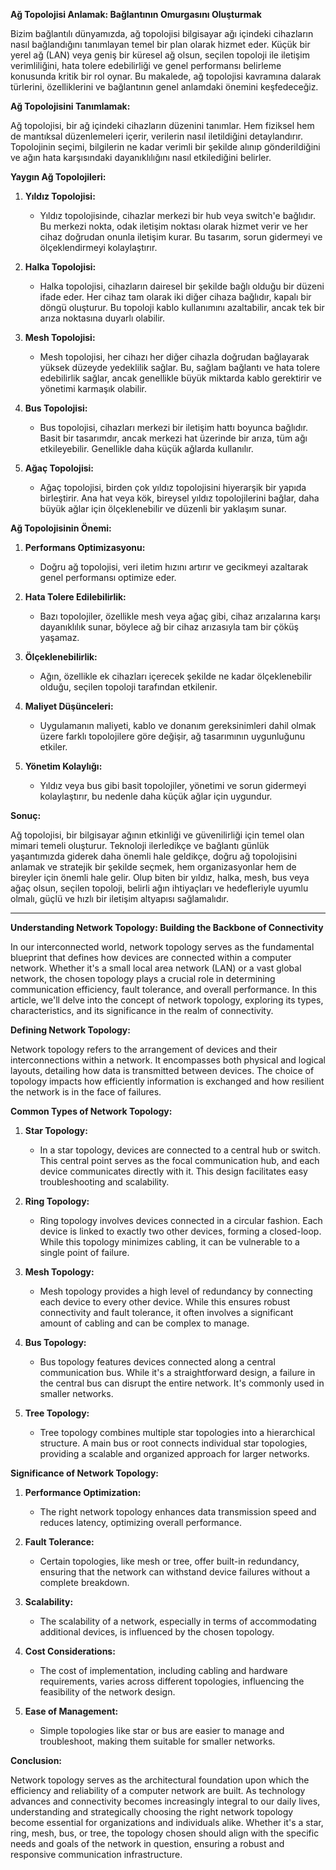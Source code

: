 **Ağ Topolojisi Anlamak: Bağlantının Omurgasını Oluşturmak**

Bizim bağlantılı dünyamızda, ağ topolojisi bilgisayar ağı içindeki cihazların nasıl bağlandığını tanımlayan temel bir plan olarak hizmet eder. Küçük bir yerel ağ (LAN) veya geniş bir küresel ağ olsun, seçilen topoloji ile iletişim verimliliğini, hata tolere edebilirliği ve genel performansı belirleme konusunda kritik bir rol oynar. Bu makalede, ağ topolojisi kavramına dalarak türlerini, özelliklerini ve bağlantının genel anlamdaki önemini keşfedeceğiz.

**Ağ Topolojisini Tanımlamak:**

Ağ topolojisi, bir ağ içindeki cihazların düzenini tanımlar. Hem fiziksel hem de mantıksal düzenlemeleri içerir, verilerin nasıl iletildiğini detaylandırır. Topolojinin seçimi, bilgilerin ne kadar verimli bir şekilde alınıp gönderildiğini ve ağın hata karşısındaki dayanıklılığını nasıl etkilediğini belirler.

**Yaygın Ağ Topolojileri:**

1. **Yıldız Topolojisi:**
   - Yıldız topolojisinde, cihazlar merkezi bir hub veya switch'e bağlıdır. Bu merkezi nokta, odak iletişim noktası olarak hizmet verir ve her cihaz doğrudan onunla iletişim kurar. Bu tasarım, sorun gidermeyi ve ölçeklendirmeyi kolaylaştırır.

2. **Halka Topolojisi:**
   - Halka topolojisi, cihazların dairesel bir şekilde bağlı olduğu bir düzeni ifade eder. Her cihaz tam olarak iki diğer cihaza bağlıdır, kapalı bir döngü oluşturur. Bu topoloji kablo kullanımını azaltabilir, ancak tek bir arıza noktasına duyarlı olabilir.

3. **Mesh Topolojisi:**
   - Mesh topolojisi, her cihazı her diğer cihazla doğrudan bağlayarak yüksek düzeyde yedeklilik sağlar. Bu, sağlam bağlantı ve hata tolere edebilirlik sağlar, ancak genellikle büyük miktarda kablo gerektirir ve yönetimi karmaşık olabilir.

4. **Bus Topolojisi:**
   - Bus topolojisi, cihazları merkezi bir iletişim hattı boyunca bağlıdır. Basit bir tasarımdır, ancak merkezi hat üzerinde bir arıza, tüm ağı etkileyebilir. Genellikle daha küçük ağlarda kullanılır.

5. **Ağaç Topolojisi:**
   - Ağaç topolojisi, birden çok yıldız topolojisini hiyerarşik bir yapıda birleştirir. Ana hat veya kök, bireysel yıldız topolojilerini bağlar, daha büyük ağlar için ölçeklenebilir ve düzenli bir yaklaşım sunar.

**Ağ Topolojisinin Önemi:**

1. **Performans Optimizasyonu:**
   - Doğru ağ topolojisi, veri iletim hızını artırır ve gecikmeyi azaltarak genel performansı optimize eder.

2. **Hata Tolere Edilebilirlik:**
   - Bazı topolojiler, özellikle mesh veya ağaç gibi, cihaz arızalarına karşı dayanıklılık sunar, böylece ağ bir cihaz arızasıyla tam bir çöküş yaşamaz.

3. **Ölçeklenebilirlik:**
   - Ağın, özellikle ek cihazları içerecek şekilde ne kadar ölçeklenebilir olduğu, seçilen topoloji tarafından etkilenir.

4. **Maliyet Düşünceleri:**
   - Uygulamanın maliyeti, kablo ve donanım gereksinimleri dahil olmak üzere farklı topolojilere göre değişir, ağ tasarımının uygunluğunu etkiler.

5. **Yönetim Kolaylığı:**
   - Yıldız veya bus gibi basit topolojiler, yönetimi ve sorun gidermeyi kolaylaştırır, bu nedenle daha küçük ağlar için uygundur.

**Sonuç:**

Ağ topolojisi, bir bilgisayar ağının etkinliği ve güvenilirliği için temel olan mimari temeli oluşturur. Teknoloji ilerledikçe ve bağlantı günlük yaşantımızda giderek daha önemli hale geldikçe, doğru ağ topolojisini anlamak ve stratejik bir şekilde seçmek, hem organizasyonlar hem de bireyler için önemli hale gelir. Olup biten bir yıldız, halka, mesh, bus veya ağaç olsun, seçilen topoloji, belirli ağın ihtiyaçları ve hedefleriyle uyumlu olmalı, güçlü ve hızlı bir iletişim altyapısı sağlamalıdır.

----

**Understanding Network Topology: Building the Backbone of Connectivity**

In our interconnected world, network topology serves as the fundamental blueprint that defines how devices are connected within a computer network. Whether it's a small local area network (LAN) or a vast global network, the chosen topology plays a crucial role in determining communication efficiency, fault tolerance, and overall performance. In this article, we'll delve into the concept of network topology, exploring its types, characteristics, and its significance in the realm of connectivity.

**Defining Network Topology:**

Network topology refers to the arrangement of devices and their interconnections within a network. It encompasses both physical and logical layouts, detailing how data is transmitted between devices. The choice of topology impacts how efficiently information is exchanged and how resilient the network is in the face of failures.

**Common Types of Network Topology:**

1. **Star Topology:**
   - In a star topology, devices are connected to a central hub or switch. This central point serves as the focal communication hub, and each device communicates directly with it. This design facilitates easy troubleshooting and scalability.

2. **Ring Topology:**
   - Ring topology involves devices connected in a circular fashion. Each device is linked to exactly two other devices, forming a closed-loop. While this topology minimizes cabling, it can be vulnerable to a single point of failure.

3. **Mesh Topology:**
   - Mesh topology provides a high level of redundancy by connecting each device to every other device. While this ensures robust connectivity and fault tolerance, it often involves a significant amount of cabling and can be complex to manage.

4. **Bus Topology:**
   - Bus topology features devices connected along a central communication bus. While it's a straightforward design, a failure in the central bus can disrupt the entire network. It's commonly used in smaller networks.

5. **Tree Topology:**
   - Tree topology combines multiple star topologies into a hierarchical structure. A main bus or root connects individual star topologies, providing a scalable and organized approach for larger networks.

**Significance of Network Topology:**

1. **Performance Optimization:**
   - The right network topology enhances data transmission speed and reduces latency, optimizing overall performance.

2. **Fault Tolerance:**
   - Certain topologies, like mesh or tree, offer built-in redundancy, ensuring that the network can withstand device failures without a complete breakdown.

3. **Scalability:**
   - The scalability of a network, especially in terms of accommodating additional devices, is influenced by the chosen topology.

4. **Cost Considerations:**
   - The cost of implementation, including cabling and hardware requirements, varies across different topologies, influencing the feasibility of the network design.

5. **Ease of Management:**
   - Simple topologies like star or bus are easier to manage and troubleshoot, making them suitable for smaller networks.

**Conclusion:**

Network topology serves as the architectural foundation upon which the efficiency and reliability of a computer network are built. As technology advances and connectivity becomes increasingly integral to our daily lives, understanding and strategically choosing the right network topology become essential for organizations and individuals alike. Whether it's a star, ring, mesh, bus, or tree, the topology chosen should align with the specific needs and goals of the network in question, ensuring a robust and responsive communication infrastructure.
